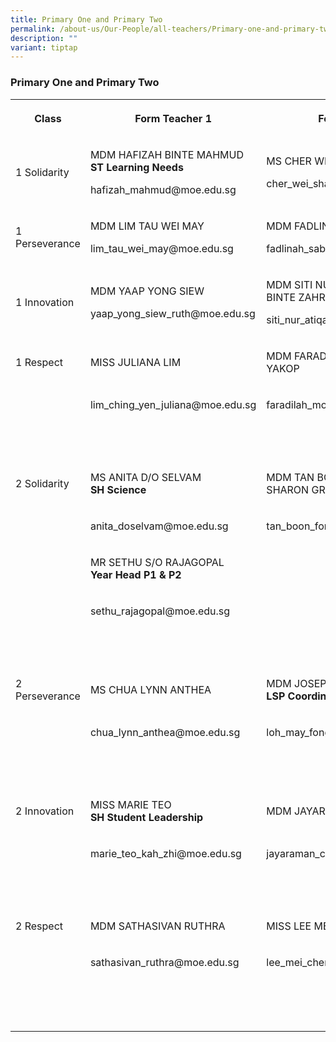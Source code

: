 ```yaml
---
title: Primary One and Primary Two
permalink: /about-us/Our-People/all-teachers/Primary-one-and-primary-two/
description: ""
variant: tiptap
---
```

<h3><strong>Primary One and Primary Two</strong></h3>
<table>
<tbody>
<tr>
<th rowspan="1" colspan="1">
<p>Class</p>
</th>
<th rowspan="1" colspan="1">
<p>Form Teacher 1</p>
</th>
<th rowspan="1" colspan="1">
<p>Form Teacher 2</p>
</th>
<th rowspan="1" colspan="1">
<p></p>
</th>
</tr>
<tr>
<td rowspan="1" colspan="1">
<p>1 Solidarity</p>
</td>
<td rowspan="1" colspan="1">
<p>MDM HAFIZAH BINTE MAHMUD
<br><strong>ST Learning Needs</strong>
</p>
<p>hafizah_mahmud@moe.edu.sg&nbsp;</p>
</td>
<td rowspan="1" colspan="1">
<p>MS CHER WEI SHAN</p>
<p>cher_wei_shan@moe.edu.sg</p>
<p></p>
<p></p>
<p></p>
</td>
<td rowspan="1" colspan="1">
<p></p>
</td>
</tr>
<tr>
<td rowspan="1" colspan="1">
<p>1 Perseverance</p>
</td>
<td rowspan="1" colspan="1">
<p>MDM LIM TAU WEI MAY</p>
<p>lim_tau_wei_may@moe.edu.sg</p>
</td>
<td rowspan="1" colspan="1">
<p>MDM FADLINAH SABAN</p>
<p>fadlinah_saban@moe.edu.sg</p>
</td>
<td rowspan="1" colspan="1">
<p></p>
</td>
</tr>
<tr>
<td rowspan="1" colspan="1">
<p>1 Innovation</p>
</td>
<td rowspan="1" colspan="1">
<p>MDM YAAP YONG SIEW</p>
<p>yaap_yong_siew_ruth@moe.edu.sg</p>
</td>
<td rowspan="1" colspan="1">
<p>MDM SITI NUR ATIQA
<br>BINTE ZAHRIN</p>
<p>siti_nur_atiqa_zahrin@moe.edu.sg</p>
</td>
<td rowspan="1" colspan="1">
<p></p>
</td>
</tr>
<tr>
<td rowspan="1" colspan="1">
<p>1 Respect</p>
</td>
<td rowspan="1" colspan="1">
<p>MISS JULIANA LIM</p>
</td>
<td rowspan="1" colspan="1">
<p>MDM FARADILAH BINTE MOHD YAKOP</p>
</td>
<td rowspan="1" colspan="1">
<p></p>
</td>
</tr>
<tr>
<td rowspan="1" colspan="1">
<p>&nbsp;</p>
</td>
<td rowspan="1" colspan="1">
<p>lim_ching_yen_juliana@moe.edu.sg</p>
</td>
<td rowspan="1" colspan="1">
<p>faradilah_mohd_yaakop@moe.edu.sg</p>
</td>
<td rowspan="1" colspan="1">
<p></p>
</td>
</tr>
<tr>
<td rowspan="1" colspan="1">
<p>&nbsp;</p>
</td>
<td rowspan="1" colspan="1">
<p>&nbsp;</p>
</td>
<td rowspan="1" colspan="1">
<p>&nbsp;</p>
</td>
<td rowspan="1" colspan="1">
<p></p>
</td>
</tr>
<tr>
<td rowspan="1" colspan="1">
<p>2 Solidarity</p>
</td>
<td rowspan="1" colspan="1">
<p>MS ANITA D/O SELVAM
<br><strong>SH Science</strong>
</p>
</td>
<td rowspan="1" colspan="1">
<p>MDM TAN BOON FONG
<br>SHARON GRACE</p>
</td>
<td rowspan="1" colspan="1">
<p></p>
</td>
</tr>
<tr>
<td rowspan="1" colspan="1">
<p>&nbsp;</p>
</td>
<td rowspan="1" colspan="1">
<p>anita_doselvam@moe.edu.sg</p>
</td>
<td rowspan="1" colspan="1">
<p>tan_boon_fong_sharon@moe.edu.sg</p>
</td>
<td rowspan="1" colspan="1">
<p></p>
</td>
</tr>
<tr>
<td rowspan="1" colspan="1">
<p>&nbsp;</p>
</td>
<td rowspan="1" colspan="1">
<p>MR SETHU S/O RAJAGOPAL
<br><strong>Year Head P1 &amp; P2</strong>
</p>
</td>
<td rowspan="1" colspan="1">
<p>&nbsp;</p>
</td>
<td rowspan="1" colspan="1">
<p></p>
</td>
</tr>
<tr>
<td rowspan="1" colspan="1">
<p>&nbsp;</p>
</td>
<td rowspan="1" colspan="1">
<p>sethu_rajagopal@moe.edu.sg</p>
</td>
<td rowspan="1" colspan="1">
<p>&nbsp;</p>
</td>
<td rowspan="1" colspan="1">
<p></p>
</td>
</tr>
<tr>
<td rowspan="1" colspan="1">
<p>&nbsp;</p>
</td>
<td rowspan="1" colspan="1">
<p>&nbsp;</p>
</td>
<td rowspan="1" colspan="1">
<p>&nbsp;</p>
</td>
<td rowspan="1" colspan="1">
<p></p>
</td>
</tr>
<tr>
<td rowspan="1" colspan="1">
<p>2 Perseverance</p>
</td>
<td rowspan="1" colspan="1">
<p>MS CHUA LYNN ANTHEA</p>
</td>
<td rowspan="1" colspan="1">
<p>MDM JOSEPHINE LOH
<br><strong>LSP Coordinator</strong>
</p>
</td>
<td rowspan="1" colspan="1">
<p></p>
</td>
</tr>
<tr>
<td rowspan="1" colspan="1">
<p>&nbsp;</p>
</td>
<td rowspan="1" colspan="1">
<p>chua_lynn_anthea@moe.edu.sg</p>
</td>
<td rowspan="1" colspan="1">
<p>loh_may_fong_josephine@moe.edu.sg</p>
</td>
<td rowspan="1" colspan="1">
<p></p>
</td>
</tr>
<tr>
<td rowspan="1" colspan="1">
<p>&nbsp;</p>
</td>
<td rowspan="1" colspan="1">
<p>&nbsp;</p>
</td>
<td rowspan="1" colspan="1">
<p>&nbsp;</p>
</td>
<td rowspan="1" colspan="1">
<p></p>
</td>
</tr>
<tr>
<td rowspan="1" colspan="1">
<p>2 Innovation</p>
</td>
<td rowspan="1" colspan="1">
<p>MISS MARIE TEO
<br><strong>SH Student Leadership</strong>
</p>
</td>
<td rowspan="1" colspan="1">
<p>MDM JAYARAMAN CHITRA</p>
</td>
<td rowspan="1" colspan="1">
<p></p>
</td>
</tr>
<tr>
<td rowspan="1" colspan="1">
<p>&nbsp;</p>
</td>
<td rowspan="1" colspan="1">
<p>marie_teo_kah_zhi@moe.edu.sg</p>
</td>
<td rowspan="1" colspan="1">
<p>jayaraman_chitra@moe.edu.sg</p>
</td>
<td rowspan="1" colspan="1">
<p></p>
</td>
</tr>
<tr>
<td rowspan="1" colspan="1">
<p>&nbsp;</p>
</td>
<td rowspan="1" colspan="1">
<p>&nbsp;</p>
</td>
<td rowspan="1" colspan="1">
<p>&nbsp;</p>
</td>
<td rowspan="1" colspan="1">
<p></p>
</td>
</tr>
<tr>
<td rowspan="1" colspan="1">
<p>2 Respect</p>
</td>
<td rowspan="1" colspan="1">
<p>MDM SATHASIVAN RUTHRA</p>
</td>
<td rowspan="1" colspan="1">
<p>MISS LEE MEI CHENG</p>
</td>
<td rowspan="1" colspan="1">
<p></p>
</td>
</tr>
<tr>
<td rowspan="1" colspan="1">
<p>&nbsp;</p>
</td>
<td rowspan="1" colspan="1">
<p>sathasivan_ruthra@moe.edu.sg</p>
</td>
<td rowspan="1" colspan="1">
<p>lee_mei_cheng@moe.edu.sg</p>
</td>
<td rowspan="1" colspan="1">
<p>&nbsp;</p>
</td>
</tr>
<tr>
<td rowspan="1" colspan="1">
<p></p>
</td>
<td rowspan="1" colspan="1">
<p></p>
</td>
<td rowspan="1" colspan="1">
<p></p>
</td>
<td rowspan="1" colspan="1">
<p></p>
</td>
</tr>
<tr>
<td rowspan="1" colspan="1">
<p>&nbsp;</p>
</td>
<td rowspan="1" colspan="1">
<p>&nbsp;</p>
</td>
<td rowspan="1" colspan="1">
<p>&nbsp;</p>
</td>
<td rowspan="1" colspan="1">
<p></p>
</td>
</tr>
</tbody>
</table>
<p>&nbsp;</p>